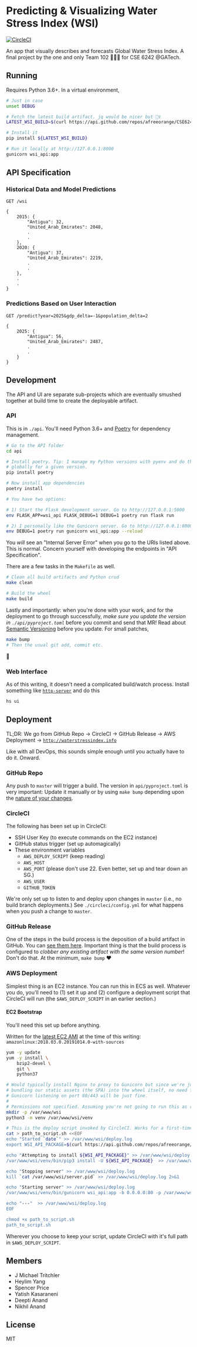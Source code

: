 Predicting & Visualizing Water Stress Index (WSI)
=================================================

[![CircleCI](https://circleci.com/gh/afreeorange/CSE6242-Project.svg?style=svg&circle-token=4b95a7d95770cf0d67ae806bb5281aa321ecae69)](https://circleci.com/gh/afreeorange/CSE6242-Project)

An app that visually describes and forecasts Global Water Stress Index. A final project by the one and only Team 102 🎸💃🙌 for CSE 6242 @GATech.

Running
-------

Requires Python 3.6+. In a virtual environment,

```bash
# Just in case
unset DEBUG

# Fetch the latest build artifact. jq would be nicer but 🤷‍♀️
LATEST_WSI_BUILD=$(curl https://api.github.com/repos/afreeorange/CSE6242-Project/releases/latest --silent | python -c "import sys;import json;print(json.loads(''.join(_.strip() for _ in sys.stdin))['assets'][0]['browser_download_url'])")

# Install it
pip install ${LATEST_WSI_BUILD}

# Run it locally at http://127.0.0.1:8000
gunicorn wsi_api:app
```

API Specification
-----------------

### Historical Data and Model Predictions

```
GET /wsi

{
    2015: {
        "Antigua": 32,
        "United_Arab_Emirates": 2048,
        .
        .
    },
    2020: {
        "Antigua": 37,
        "United_Arab_Emirates": 2219,
        .
        .
    },
    .
    .
}
```

### Predictions Based on User Interaction

```
GET /predict?year=2025&gdp_delta=-1&population_delta=2

{
    2025: {
        "Antigua": 56,
        "United_Arab_Emirates": 2487,
        .
        .
    }
}

```

Development
-----------

The API and UI are separate sub-projects which are eventually smushed together at build time to create the deployable artifact.

### API

This is in `./api`. You'll need Python 3.6+ and [Poetry](https://poetry.eustace.io/) for dependency management.

```bash
# Go to the API folder
cd api

# Install poetry. Tip: I manage my Python versions with pyenv and do this
# globally for a given version.
pip install poetry

# Now install app dependencies
poetry install

# You have two options:

# 1) Start the Flask development server. Go to http://127.0.0.1:5000
env FLASK_APP=wsi_api FLASK_DEBUG=1 DEBUG=1 poetry run flask run

# 2) I personally like the Gunicorn server. Go to http://127.0.0.1:8000
env DEBUG=1 poetry run gunicorn wsi_api:app --reload
```

You _will_ see an "Internal Server Error" when you go to the URIs listed above. This is normal. Concern yourself with developing the endpoints in "API Specification".

There are a few tasks in the `Makefile` as well.

```bash
# Clean all build artifacts and Python crud
make clean

# Build the wheel
make build
```

Lastly and importantly: when you're done with your work, and for the deployment to go through successfully, *make sure you update the version in `./api/pyproject.toml`* before you commit and send that MR! Read about [Semantic Versioning](https://semver.org/) before you update. For small patches,

```bash
make bump
# Then the usual git add, commit etc.
```

💫

### Web Interface

As of this writing, it doesn't need a complicated build/watch process. Install something like [`http-server`](https://www.npmjs.com/package/http-server) and do this

```bash
hs ui
```

Deployment
----------

TL;DR: We go from GitHub Repo &rarr; CircleCI &rarr; GitHub Release &rarr; AWS Deployment &rarr; [`http://waterstressindex.info`](http://waterstressindex.info/)

Like with all DevOps, this sounds simple enough until you actually have to do it. Onward.

### GitHub Repo

Any push to `master` will trigger a build. The version in `api/pyproject.toml` is very important: Update it manually or by using `make bump` depending upon the [nature of your changes](https://semver.org/).

### CircleCI

The following has been set up in CircleCI:

* SSH User Key (to execute commands on the EC2 instance)
* GitHub status trigger (set up automagically)
* These environment variables
    - `AWS_DEPLOY_SCRIPT` (keep reading)
    - `AWS_HOST`
    - `AWS_PORT` (please don't use 22. Even better, set up and tear down an SG.)
    - `AWS_USER`
    - `GITHUB_TOKEN`

We're only set up to listen to and deploy upon changes in `master` (i.e., no build branch deployments.) See `./circleci/config.yml` for what happens when you push a change to `master`.

### GitHub Release

One of the steps in the build process is the deposition of a build artifact in GitHub. You can [see them here](https://github.com/afreeorange/CSE6242-Project/releases). Important thing is that the build process is configured to _clobber any existing artifact with the same version number_! Don't do that. At the minimum, `make bump` ♥️

### AWS Deployment

Simplest thing is an EC2 instance. You can run this in ECS as well. Whatever you do, you'll need to (1) set it up and (2) configure a deployment script that CircleCI will run (the `$AWS_DEPLOY_SCRIPT` in an earlier section.)

#### EC2 Bootstrap

You'll need this set up before anything.

Written for the [latest EC2 AMI](https://hub.docker.com/_/amazonlinux/) at the time of this writing: `amazonlinux:2018.03.0.20191014.0-with-sources`

```bash
yum -y update
yum -y install \
    bzip2-devel \
    git \
    python37

# Would typically install Nginx to proxy to Gunicorn but since we're just
# bundling our static assets (the SPA) into the wheel itself, no need for this.
# Gunicorn listening on port 80/443 will be just fine.
#
# Permissions not specified. Assuming you're not going to run this as root.
mkdir -p /var/www/wsi
python3 -m venv /var/www/wsi/venv

# This is the deploy script invoked by CircleCI. Works for a first-time bootstrap.
cat > path_to_script.sh <<EOF
echo "Started `date`" >> /var/www/wsi/deploy.log
export WSI_API_PACKAGE=$(curl https://api.github.com/repos/afreeorange/CSE6242-Project/releases/latest --silent | jq ".assets[0].browser_download_url" | xargs)

echo "Attempting to install ${WSI_API_PACKAGE}" >> /var/www/wsi/deploy.log
/var/www/wsi/venv/bin/pip3 install -U ${WSI_API_PACKAGE}  >> /var/www/wsi/deploy.log 2>&1

echo "Stopping server" >> /var/www/wsi/deploy.log
kill `cat /var/www/wsi/server.pid` >> /var/www/wsi/deploy.log 2>&1

echo "Starting server" >> /var/www/wsi/deploy.log
/var/www/wsi/venv/bin/gunicorn wsi_api:app -b 0.0.0.0:80 -p /var/www/wsi/server.pid -D

echo "---"  >> /var/www/wsi/deploy.log
EOF

chmod +x path_to_script.sh
path_to_script.sh
```

Wherever you choose to keep your script, update CircleCI with it's full path in `$AWS_DEPLOY_SCRIPT`.

Members
-------

* J Michael Tritchler
* Heylim Yang
* Spencer Price
* Yatish Kasaraneni
* Deepti Anand
* Nikhil Anand

License
-------

MIT
